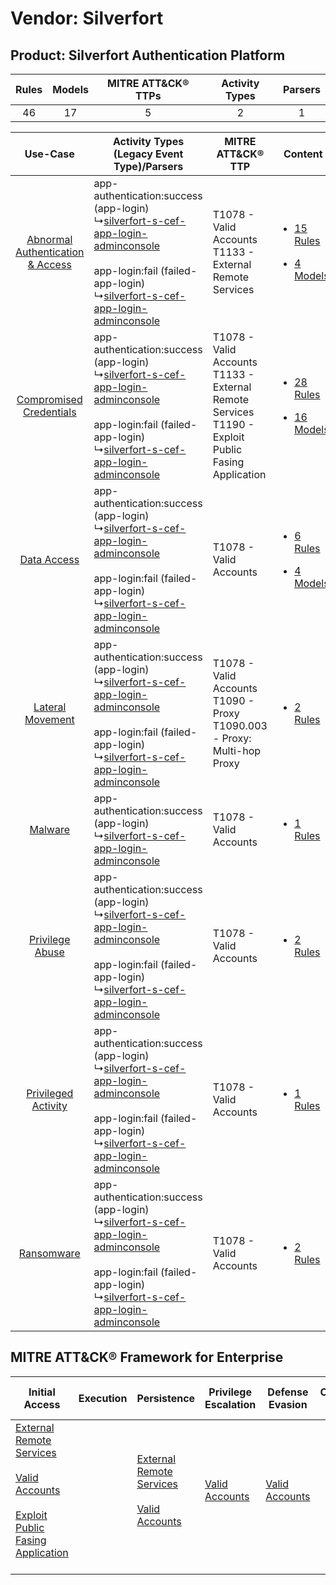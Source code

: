 Vendor: Silverfort
==================
Product: Silverfort Authentication Platform
-------------------------------------------
| Rules | Models | MITRE ATT&CK® TTPs | Activity Types | Parsers |
|:-----:|:------:|:------------------:|:--------------:|:-------:|
|  46   |   17   |         5          |       2        |    1    |

|    Use-Case    | Activity Types (Legacy Event Type)/Parsers    | MITRE ATT&CK® TTP    | Content    |
|:----:| ---- | ---- | ---- |
| [Abnormal Authentication & Access](../../../UseCases/uc_abnormal_authentication_&_access.md) |  app-authentication:success (app-login)<br> ↳[silverfort-s-cef-app-login-adminconsole](Ps/pC_silverfortscefapploginadminconsole.md)<br><br> app-login:fail (failed-app-login)<br> ↳[silverfort-s-cef-app-login-adminconsole](Ps/pC_silverfortscefapploginadminconsole.md)<br> | T1078 - Valid Accounts<br>T1133 - External Remote Services<br>    | [<ul><li>15 Rules</li></ul><ul><li>4 Models</li></ul>](RM/r_m_silverfort_silverfort_authentication_platform_Abnormal_Authentication_&_Access.md) |
|          [Compromised Credentials](../../../UseCases/uc_compromised_credentials.md)          |  app-authentication:success (app-login)<br> ↳[silverfort-s-cef-app-login-adminconsole](Ps/pC_silverfortscefapploginadminconsole.md)<br><br> app-login:fail (failed-app-login)<br> ↳[silverfort-s-cef-app-login-adminconsole](Ps/pC_silverfortscefapploginadminconsole.md)<br> | T1078 - Valid Accounts<br>T1133 - External Remote Services<br>T1190 - Exploit Public Fasing Application<br> | [<ul><li>28 Rules</li></ul><ul><li>16 Models</li></ul>](RM/r_m_silverfort_silverfort_authentication_platform_Compromised_Credentials.md)         |
|    [Data Access](../../../UseCases/uc_data_access.md)    |  app-authentication:success (app-login)<br> ↳[silverfort-s-cef-app-login-adminconsole](Ps/pC_silverfortscefapploginadminconsole.md)<br><br> app-login:fail (failed-app-login)<br> ↳[silverfort-s-cef-app-login-adminconsole](Ps/pC_silverfortscefapploginadminconsole.md)<br> | T1078 - Valid Accounts<br>    | [<ul><li>6 Rules</li></ul><ul><li>4 Models</li></ul>](RM/r_m_silverfort_silverfort_authentication_platform_Data_Access.md)    |
|    [Lateral Movement](../../../UseCases/uc_lateral_movement.md)    |  app-authentication:success (app-login)<br> ↳[silverfort-s-cef-app-login-adminconsole](Ps/pC_silverfortscefapploginadminconsole.md)<br><br> app-login:fail (failed-app-login)<br> ↳[silverfort-s-cef-app-login-adminconsole](Ps/pC_silverfortscefapploginadminconsole.md)<br> | T1078 - Valid Accounts<br>T1090 - Proxy<br>T1090.003 - Proxy: Multi-hop Proxy<br>    | [<ul><li>2 Rules</li></ul>](RM/r_m_silverfort_silverfort_authentication_platform_Lateral_Movement.md)    |
|    [Malware](../../../UseCases/uc_malware.md)    |  app-authentication:success (app-login)<br> ↳[silverfort-s-cef-app-login-adminconsole](Ps/pC_silverfortscefapploginadminconsole.md)<br>    | T1078 - Valid Accounts<br>    | [<ul><li>1 Rules</li></ul>](RM/r_m_silverfort_silverfort_authentication_platform_Malware.md)    |
|    [Privilege Abuse](../../../UseCases/uc_privilege_abuse.md)    |  app-authentication:success (app-login)<br> ↳[silverfort-s-cef-app-login-adminconsole](Ps/pC_silverfortscefapploginadminconsole.md)<br><br> app-login:fail (failed-app-login)<br> ↳[silverfort-s-cef-app-login-adminconsole](Ps/pC_silverfortscefapploginadminconsole.md)<br> | T1078 - Valid Accounts<br>    | [<ul><li>2 Rules</li></ul>](RM/r_m_silverfort_silverfort_authentication_platform_Privilege_Abuse.md)    |
|    [Privileged Activity](../../../UseCases/uc_privileged_activity.md)    |  app-authentication:success (app-login)<br> ↳[silverfort-s-cef-app-login-adminconsole](Ps/pC_silverfortscefapploginadminconsole.md)<br><br> app-login:fail (failed-app-login)<br> ↳[silverfort-s-cef-app-login-adminconsole](Ps/pC_silverfortscefapploginadminconsole.md)<br> | T1078 - Valid Accounts<br>    | [<ul><li>1 Rules</li></ul>](RM/r_m_silverfort_silverfort_authentication_platform_Privileged_Activity.md)    |
|    [Ransomware](../../../UseCases/uc_ransomware.md)    |  app-authentication:success (app-login)<br> ↳[silverfort-s-cef-app-login-adminconsole](Ps/pC_silverfortscefapploginadminconsole.md)<br><br> app-login:fail (failed-app-login)<br> ↳[silverfort-s-cef-app-login-adminconsole](Ps/pC_silverfortscefapploginadminconsole.md)<br> | T1078 - Valid Accounts<br>    | [<ul><li>2 Rules</li></ul>](RM/r_m_silverfort_silverfort_authentication_platform_Ransomware.md)    |

MITRE ATT&CK® Framework for Enterprise
--------------------------------------
| Initial Access                                                                                                                                                                                                                         | Execution | Persistence                                                                                                                                      | Privilege Escalation                                                | Defense Evasion                                                     | Credential Access | Discovery | Lateral Movement | Collection | Command and Control                                                                                                                       | Exfiltration | Impact |
| -------------------------------------------------------------------------------------------------------------------------------------------------------------------------------------------------------------------------------------- | --------- | ------------------------------------------------------------------------------------------------------------------------------------------------ | ------------------------------------------------------------------- | ------------------------------------------------------------------- | ----------------- | --------- | ---------------- | ---------- | ----------------------------------------------------------------------------------------------------------------------------------------- | ------------ | ------ |
| [External Remote Services](https://attack.mitre.org/techniques/T1133)<br><br>[Valid Accounts](https://attack.mitre.org/techniques/T1078)<br><br>[Exploit Public Fasing Application](https://attack.mitre.org/techniques/T1190)<br><br> |           | [External Remote Services](https://attack.mitre.org/techniques/T1133)<br><br>[Valid Accounts](https://attack.mitre.org/techniques/T1078)<br><br> | [Valid Accounts](https://attack.mitre.org/techniques/T1078)<br><br> | [Valid Accounts](https://attack.mitre.org/techniques/T1078)<br><br> |                   |           |                  |            | [Proxy: Multi-hop Proxy](https://attack.mitre.org/techniques/T1090/003)<br><br>[Proxy](https://attack.mitre.org/techniques/T1090)<br><br> |              |        |